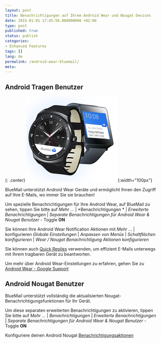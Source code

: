 ```yaml
---
layout: post
title: Benachrichtigungen auf Ihrem Android Wear und Nougat Devices
date: 2015-01-01 17:45:58.000000000 +02:00
type: post
published: true
status: publish
categories:
- Enhanced Features
tags: []
lang: de
permalink: /android-wear-bluemail/
meta:
---
```


## Android Tragen Benutzer

{: .center}
![Android Wear BlueMail](/assets/android_wear_smart_watch_blue.png){:width="100px"}

BlueMail unterstützt Android Wear Geräte und ermöglicht Ihnen den Zugriff auf Ihre E-Mails, wo immer Sie sie brauchen!

Um spezielle Benachrichtigungen für Ihre Android Wear, auf BlueMail zu sehen, tippen Sie bitte auf *Mehr ...* \| *Benachrichtigungen * \| *Erweiterte Benachrichtigungen* \| *Separate Benachrichtigungen für Android Wear &amp; Nougat Benutzer* - Toggle **ON**

Sie können Ihre Android Wear Notification Aktionen mit *Mehr ...* \| konfigurieren *Globale Einstellungen* \| *Anpassen von Menüs* \| *Schaltflächen konfigurieren* \| *Wear / Nougat Benachrichtigung Aktionen konfigurieren*

Sie können auch [Quick Replies](/use-quick-replies/) verwenden, um effizient E-Mails unterwegs mit Ihrem tragbaren Gerät zu beantworten.

Um mehr über Android Wear-Einstellungen zu erfahren, gehen Sie zu [Android Wear - Google Support](https://support.google.com/androidwear/answer/6056843?hl=de/)

## Android Nougat Benutzer

BlueMail unterstützt vollständig die aktualisierten Nougat-Benachrichtigungsfunktionen für Ihr Gerät.

Um diese separaten erweiterten Benachrichtigungen zu aktivieren, tippen Sie bitte auf *Mehr ...* \| *Benachrichtigungen* \| *Erweiterte Benachrichtigungen* \| *Separate Benachrichtigungen für Android Wear &amp; Nougat Benutzer* - Toggle **ON**

Konfiguriere deinen Android Nougat [Benachrichtigungsaktionen](/notifications-actions/)
